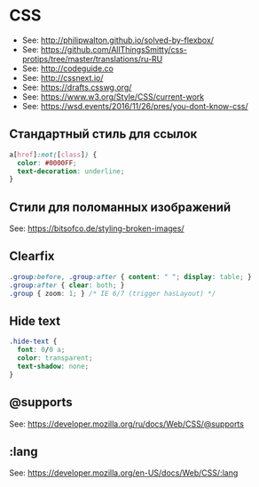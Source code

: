 # CSS

- See: http://philipwalton.github.io/solved-by-flexbox/
- See: https://github.com/AllThingsSmitty/css-protips/tree/master/translations/ru-RU
- See: http://codeguide.co
- See: http://cssnext.io/
- See: https://drafts.csswg.org/
- See: https://www.w3.org/Style/CSS/current-work
- See: https://wsd.events/2016/11/26/pres/you-dont-know-css/

## Стандартный стиль для ссылок

```css
a[href]:not([class]) {
  color: #0000FF;
  text-decoration: underline;
}
```

## Стили для поломанныx изображений

See: https://bitsofco.de/styling-broken-images/

## Clearfix

```css
.group:before, .group:after { content: " "; display: table; }
.group:after { clear: both; }
.group { zoom: 1; } /* IE 6/7 (trigger hasLayout) */
```

## Hide text

```css
.hide-text {
  font: 0/0 a;
  color: transparent;
  text-shadow: none;
}
```

## @supports

See: https://developer.mozilla.org/ru/docs/Web/CSS/@supports

## :lang

See: https://developer.mozilla.org/en-US/docs/Web/CSS/:lang

